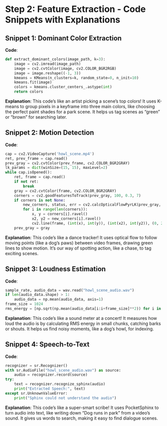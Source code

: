 # Step 2: Feature Extraction - Code Snippets with Explanations

## Snippet 1: Dominant Color Extraction
**Code**:
```python
def extract_dominant_colors(image_path, k=3):
    image = cv2.imread(image_path)
    image = cv2.cvtColor(image, cv2.COLOR_BGR2RGB)
    image = image.reshape((-1, 3))
    kmeans = KMeans(n_clusters=k, random_state=0, n_init=10)
    kmeans.fit(image)
    colors = kmeans.cluster_centers_.astype(int)
    return colors
```

**Explanation**:
This code’s like an artist picking a scene’s top colors! It uses K-means to group pixels in a keyframe into three main colors, like choosing the perfect paint shades for a park scene. It helps us tag scenes as “green” or “brown” for searching later.

## Snippet 2: Motion Detection
**Code**:
```python
cap = cv2.VideoCapture('howl_scene.mp4')
ret, prev_frame = cap.read()
prev_gray = cv2.cvtColor(prev_frame, cv2.COLOR_BGR2GRAY)
lk_params = dict(winSize=(15, 15), maxLevel=2)
while cap.isOpened():
    ret, frame = cap.read()
    if not ret:
        break
    gray = cv2.cvtColor(frame, cv2.COLOR_BGR2GRAY)
    corners = cv2.goodFeaturesToTrack(prev_gray, 100, 0.3, 7)
    if corners is not None:
        new_corners, status, err = cv2.calcOpticalFlowPyrLK(prev_gray, gray, corners, None, **lk_params)
        for i in range(len(corners)):
            x, y = corners[i].ravel()
            x2, y2 = new_corners[i].ravel()
            cv2.line(frame, (int(x), int(y)), (int(x2), int(y2)), (0, 255, 0), 2)
    prev_gray = gray
```

**Explanation**:
This code’s like a dance tracker! It uses optical flow to follow moving points (like a dog’s paws) between video frames, drawing green lines to show motion. It’s our way of spotting action, like a chase, to tag exciting scenes.

## Snippet 3: Loudness Estimation
**Code**:
```python
sample_rate, audio_data = wav.read("howl_scene_audio.wav")
if len(audio_data.shape) > 1:
    audio_data = np.mean(audio_data, axis=1)
frame_size = 1024
rms_energy = [np.sqrt(np.mean(audio_data[i:i+frame_size]**2)) for i in range(0, len(audio_data), frame_size)]
```

**Explanation**:
This code’s like a sound meter at a concert! It measures how loud the audio is by calculating RMS energy in small chunks, catching barks or shouts. It helps us find noisy moments, like a dog’s howl, for indexing.

## Snippet 4: Speech-to-Text
**Code**:
```python
recognizer = sr.Recognizer()
with sr.AudioFile("howl_scene_audio.wav") as source:
    audio = recognizer.record(source)
try:
    text = recognizer.recognize_sphinx(audio)
    print("Extracted Speech:", text)
except sr.UnknownValueError:
    print("Sphinx could not understand the audio")
```

**Explanation**:
This code’s like a super-smart scribe! It uses PocketSphinx to turn audio into text, like writing down “Dog runs in park” from a video’s sound. It gives us words to search, making it easy to find dialogue scenes.
